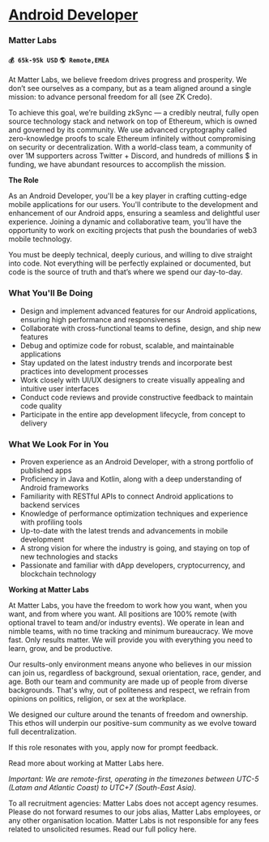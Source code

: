 # [Android Developer](https://www.remotewlb.com/apply/android-developer-42690)  
### Matter Labs  
#### `💰 65k-95k USD` `🌎 Remote,EMEA`  

At Matter Labs, we believe freedom drives progress and prosperity. We don’t see ourselves as a company, but as a team aligned around a single mission: to advance personal freedom for all (see ZK Credo).

  

To achieve this goal, we’re building zkSync — a credibly neutral, fully open source technology stack and network on top of Ethereum, which is owned and governed by its community. We use advanced cryptography called zero-knowledge proofs to scale Ethereum infinitely without compromising on security or decentralization. With a world-class team, a community of over 1M supporters across Twitter + Discord, and hundreds of millions $ in funding, we have abundant resources to accomplish the mission.

  

 **The Role**

  

As an Android Developer, you'll be a key player in crafting cutting-edge mobile applications for our users. You'll contribute to the development and enhancement of our Android apps, ensuring a seamless and delightful user experience. Joining a dynamic and collaborative team, you'll have the opportunity to work on exciting projects that push the boundaries of web3 mobile technology.

  

You must be deeply technical, deeply curious, and willing to dive straight into code. Not everything will be perfectly explained or documented, but code is the source of truth and that’s where we spend our day-to-day.

### What You'll Be Doing

  * Design and implement advanced features for our Android applications, ensuring high performance and responsiveness
  * Collaborate with cross-functional teams to define, design, and ship new features
  * Debug and optimize code for robust, scalable, and maintainable applications
  * Stay updated on the latest industry trends and incorporate best practices into development processes
  * Work closely with UI/UX designers to create visually appealing and intuitive user interfaces
  * Conduct code reviews and provide constructive feedback to maintain code quality
  * Participate in the entire app development lifecycle, from concept to delivery

### What We Look For in You

  * Proven experience as an Android Developer, with a strong portfolio of published apps
  * Proficiency in Java and Kotlin, along with a deep understanding of Android frameworks
  * Familiarity with RESTful APIs to connect Android applications to backend services
  * Knowledge of performance optimization techniques and experience with profiling tools
  * Up-to-date with the latest trends and advancements in mobile development
  * A strong vision for where the industry is going, and staying on top of new technologies and stacks
  * Passionate and familiar with dApp developers, cryptocurrency, and blockchain technology

 **Working at Matter Labs**

  

At Matter Labs, you have the freedom to work how you want, when you want, and from where you want. All positions are 100% remote (with optional travel to team and/or industry events). We operate in lean and nimble teams, with no time tracking and minimum bureaucracy. We move fast. Only results matter. We will provide you with everything you need to learn, grow, and be productive.

  

Our results-only environment means anyone who believes in our mission can join us, regardless of background, sexual orientation, race, gender, and age. Both our team and community are made up of people from diverse backgrounds. That's why, out of politeness and respect, we refrain from opinions on politics, religion, or sex at the workplace.

  

We designed our culture around the tenants of freedom and ownership. This ethos will underpin our positive-sum community as we evolve toward full decentralization.

  

If this role resonates with you, apply now for prompt feedback.

  

Read more about working at Matter Labs here.

  

 _Important: We are remote-first, operating in the timezones between UTC-5 (Latam and Atlantic Coast) to UTC+7 (South-East Asia)._

  

To all recruitment agencies: Matter Labs does not accept agency resumes. Please do not forward resumes to our jobs alias, Matter Labs employees, or any other organisation location. Matter Labs is not responsible for any fees related to unsolicited resumes. Read our full policy here.

